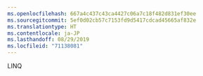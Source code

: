 ```yaml
---
ms.openlocfilehash: 667a4c437c43ca4427c06a7c18f482d831ef30ee
ms.sourcegitcommit: 5ef0d02cb57c7153fd9d5417cdcad45665af832e
ms.translationtype: HT
ms.contentlocale: ja-JP
ms.lasthandoff: 08/29/2019
ms.locfileid: "71138081"
---
```

LINQ